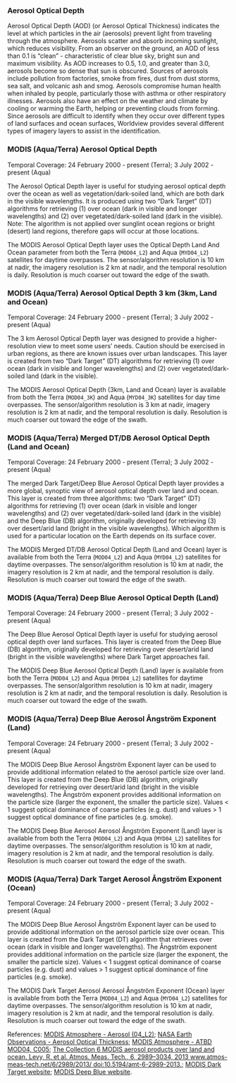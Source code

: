 ### Aerosol Optical Depth
Aerosol Optical Depth (AOD) (or Aerosol Optical Thickness) indicates the level at which particles in the air (aerosols) prevent light from traveling through the atmosphere. Aerosols scatter and absorb incoming sunlight, which reduces visibility. From an observer on the ground, an AOD of less than 0.1 is “clean” - characteristic of clear blue sky, bright sun and maximum visibility. As AOD increases to 0.5, 1.0, and greater than 3.0, aerosols become so dense that sun is obscured. Sources of aerosols include pollution from factories, smoke from fires, dust from dust storms, sea salt, and volcanic ash and smog. Aerosols compromise human health when inhaled by people, particularly those with asthma or other respiratory illnesses. Aerosols also have an effect on the weather and climate by cooling or warming the Earth, helping or preventing clouds from forming. Since aerosols are difficult to identify when they occur over different types of land surfaces and ocean surfaces, Worldview provides several different types of imagery layers to assist in the identification.

### MODIS (Aqua/Terra) Aerosol Optical Depth
Temporal Coverage: 24 February 2000 - present (Terra); 3 July 2002 - present (Aqua)

The Aerosol Optical Depth layer is useful for studying aerosol optical depth over the ocean as well as vegetation/dark-soiled land, which are both dark in the visible wavelengths. It is produced using two “Dark Target” (DT) algorithms for retrieving (1) over ocean (dark in visible and longer wavelengths) and (2) over vegetated/dark-soiled land (dark in the visible). Note: The algorithm is not applied over sunglint ocean regions or bright (desert) land regions, therefore gaps will occur at those locations.

The MODIS Aerosol Optical Depth layer uses the Optical Depth Land And Ocean parameter from both the Terra (`MOD04_L2`) and Aqua (`MYD04_L2`) satellites for daytime overpasses. The sensor/algorithm resolution is 10 km at nadir, the imagery resolution is 2 km at nadir, and the temporal resolution is daily. Resolution is much coarser out toward the edge of the swath.

### MODIS (Aqua/Terra) Aerosol Optical Depth 3 km (3km, Land and Ocean)
Temporal Coverage: 24 February 2000 - present (Terra); 3 July 2002 - present (Aqua)

The 3 km Aerosol Optical Depth layer was designed to provide a higher-resolution view to meet some users’ needs. Caution should be exercised in urban regions, as there are known issues over urban landscapes. This layer is created from two “Dark Target” (DT) algorithms for retrieving (1) over ocean (dark in visible and longer wavelengths) and (2) over vegetated/dark-soiled land (dark in the visible).

The MODIS Aerosol Optical Depth (3km, Land and Ocean) layer is available from both the Terra (`MOD04_3K`) and Aqua (`MYD04_3K`) satellites for day time overpasses. The sensor/algorithm resolution is 3 km at nadir, imagery resolution is 2 km at nadir, and the temporal resolution is daily. Resolution is much coarser out toward the edge of the swath.

### MODIS (Aqua/Terra) Merged DT/DB Aerosol Optical Depth (Land and Ocean)
Temporal Coverage: 24 February 2000 - present (Terra); 3 July 2002 - present (Aqua)

The merged Dark Target/Deep Blue Aerosol Optical Depth layer provides a more global, synoptic view of aerosol optical depth over land and ocean. This layer is created from three algorithms: two “Dark Target” (DT) algorithms for retrieving (1) over ocean (dark in visible and longer wavelengths) and (2) over vegetated/dark-soiled land (dark in the visible) and the Deep Blue (DB) algorithm, originally developed for retrieving (3) over desert/arid land (bright in the visible wavelengths). Which algorithm is used for a particular location on the Earth depends on its surface cover.

The MODIS Merged DT/DB Aerosol Optical Depth (Land and Ocean) layer is available from both the Terra (`MOD04_L2`) and Aqua (`MYD04_L2`) satellites for daytime overpasses. The sensor/algorithm resolution is 10 km at nadir, the imagery resolution is 2 km at nadir, and the temporal resolution is daily. Resolution is much coarser out toward the edge of the swath.

### MODIS (Aqua/Terra) Deep Blue Aerosol Optical Depth (Land)
Temporal Coverage: 24 February 2000 - present (Terra); 3 July 2002 - present (Aqua)

The Deep Blue Aerosol Optical Depth layer is useful for studying aerosol optical depth over land surfaces. This layer is created from the Deep Blue (DB) algorithm, originally developed for retrieving over desert/arid land (bright in the visible wavelengths) where Dark Target approaches fail.

The MODIS Deep Blue Aerosol Optical Depth (Land) layer is available from both the Terra (`MOD04_L2`) and Aqua (`MYD04_L2`) satellites for daytime overpasses. The sensor/algorithm resolution is 10 km at nadir,  imagery resolution is 2 km at nadir, and the temporal resolution is daily. Resolution is much coarser out toward the edge of the swath.

### MODIS (Aqua/Terra) Deep Blue Aerosol Ångström Exponent (Land)
Temporal Coverage: 24 February 2000 - present (Terra); 3 July 2002 - present (Aqua)

The MODIS Deep Blue Aerosol Ångström Exponent layer can be used to provide additional information related to the aerosol particle size over land. This layer is created from the Deep Blue (DB) algorithm, originally developed for retrieving over desert/arid land (bright in the visible wavelengths). The Ångström exponent provides additional information on the particle size (larger the exponent, the smaller the particle size). Values < 1 suggest optical dominance of coarse particles (e.g. dust) and values > 1 suggest optical dominance of fine particles (e.g. smoke).

The MODIS Deep Blue Aerosol Aerosol Ångström Exponent (Land) layer is available from both the Terra (`MOD04_L2`) and Aqua (`MYD04_L2`) satellites for daytime overpasses. The sensor/algorithm resolution is 10 km at nadir, imagery resolution is 2 km at nadir, and the temporal resolution is daily. Resolution is much coarser out toward the edge of the swath.

### MODIS (Aqua/Terra) Dark Target Aerosol Ångström Exponent (Ocean)
Temporal Coverage: 24 February 2000 - present (Terra); 3 July 2002 - present (Aqua)

The MODIS Deep Blue Aerosol Ångström Exponent layer can be used to provide additional information on the aerosol particle size over ocean. This layer is created from the Dark Target (DT) algorithm that retrieves over ocean (dark in visible and longer wavelengths). The Ångström exponent provides additional information on the particle size (larger the exponent, the smaller the particle size). Values < 1 suggest optical dominance of coarse particles (e.g. dust) and values > 1 suggest optical dominance of fine particles (e.g. smoke).

The MODIS Dark Target Aerosol Aerosol Ångström Exponent (Ocean) layer is available from both the Terra (`MOD04_L2`) and Aqua (`MYD04_L2`) satellites for daytime overpasses. The sensor/algorithm resolution is 10 km at nadir, imagery resolution is 2 km at nadir, and the temporal resolution is daily. Resolution is much coarser out toward the edge of the swath.

References: [MODIS Atmosphere - Aerosol (04_L2)](https://modis-atmos.gsfc.nasa.gov/products/aerosol); [NASA Earth Observations - Aerosol Optical Thickness](http://neo.sci.gsfc.nasa.gov/view.php?datasetId=MODAL2_M_AER_OD); [MODIS Atmosphere - ATBD MOD04, C005](https://modis-atmos.gsfc.nasa.gov/sites/default/files/ModAtmo/ATBD_MOD04_C005_rev2_0.pdf); [The Collection 6 MODIS aerosol products over land and ocean. Levy, R. et al. Atmos. Meas. Tech., 6, 2989–3034, 2013 www.atmos-meas-tech.net/6/2989/2013/ doi:10.5194/amt-6-2989-2013.](http://www.atmos-meas-tech.net/6/2989/2013/amt-6-2989-2013.pdf); [MODIS Dark Target website](http://darktarget.gsfc.nasa.gov/); [MODIS Deep Blue website](http://deepblue.gsfc.nasa.gov).
